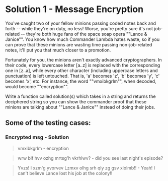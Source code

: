 # Solution 1 - Message Encryption

You've caught two of your fellow minions passing coded notes back and forth -- while they're 
on duty, no less! Worse, you're pretty sure it's not job-related -- they're both huge fans of
the space soap opera ""Lance & Janice"". You know how much Commander Lambda hates waste, 
so if you can prove that these minions are wasting time passing non-job-related notes, it'll 
put you that much closer to a promotion. 

Fortunately for you, the minions aren't exactly advanced cryptographers. In their code, every 
lowercase letter [a..z] is replaced with the corresponding one in [z..a], while every other
character (including uppercase letters and punctuation) is left untouched.  That is, 'a' 
becomes 'z', 'b' becomes 'y', 'c' becomes 'x', etc.  For instance, the word ""vmxibkgrlm"", 
when decoded, would become ""encryption"".

Write a function called solution(s) which takes in a string and returns the deciphered string
so you can show the commander proof that these minions are talking about ""Lance & Janice"" 
instead of doing their jobs.

## Some of the testing cases:

### Encrypted msg                                            - Solution
>   vmxibkgrlm - encryption
  
>   wrw blf hvv ozhg mrtsg'h vkrhlwv? - did you see last night's episode?
  
>   Yvzs! I xzm'g yvorvev Lzmxv olhg srh qly zg gsv xlolmb!! - Yeah! I can't believe Lance lost his job at the colony!!
